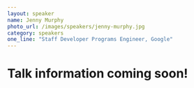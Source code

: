 ```yaml
---
layout: speaker
name: Jenny Murphy
photo_url: /images/speakers/jenny-murphy.jpg
category: speakers
one_line: "Staff Developer Programs Engineer, Google"
---
```


# Talk information coming soon!
